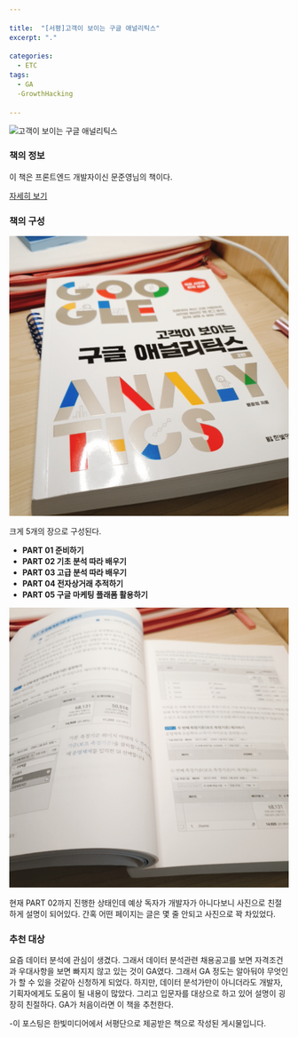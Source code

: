 ```yaml
---

title:  "[서평]고객이 보이는 구글 애널리틱스"
excerpt: "."

categories:
  - ETC
tags:
  - GA
  -GrowthHacking
  
---
```


![고객이 보이는 구글 애널리틱스](http://www.hanbit.co.kr/data/books/B6309525432_l.jpg)

###  책의 정보

이 책은 프론트엔드 개발자이신 문준영님의 책이다.  

[자세히 보기](https://book.naver.com/bookdb/book_detail.nhn?bid=16123431)

### 책의 구성

![](\assets\images\ga1.JPG)

 크게 5개의 장으로 구성된다.

- **PART 01 준비하기**
- **PART 02 기초 분석 따라 배우기**
- **PART 03 고급 분석 따라 배우기**
- **PART 04 전자상거래 추적하기**
- **PART 05 구글 마케팅 플래폼 활용하기**

![](\assets\images\ga2.JPG)

현재 PART 02까지 진행한 상태인데 예상 독자가 개발자가 아니다보니 사진으로 친절하게 설명이 되어있다. 간혹 어떤 페이지는 글은 몇 줄 안되고 사진으로 꽉 차있었다. 

### 추천 대상

 요즘 데이터 분석에 관심이 생겼다. 그래서 데이터 분석관련 채용공고를 보면 자격조건과 우대사항을 보면 빠지지 않고 있는 것이 GA였다. 그래서 GA 정도는 알아둬야 무엇인가 할 수 있을 것같아 신청하게 되었다. 하지만, 데이터 분석가만이 아니더라도 개발자,기획자에게도 도움이 될 내용이 많았다. 그리고 입문자를 대상으로 하고 있어 설명이 굉장히 친절하다. GA가 처음이라면 이 책을 추천한다.



-이 포스팅은 한빛미디어에서 서평단으로 제공받은 책으로 작성된 게시물입니다.